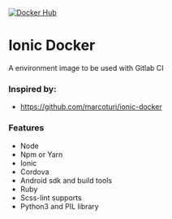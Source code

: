 [![Docker Hub](https://img.shields.io/badge/docker-ready-blue.svg)](https://hub.docker.com/r/sidibecker/ionic-ci)

# Ionic Docker
A environment image to be used with Gitlab CI

### Inspired by:
- https://github.com/marcoturi/ionic-docker

### Features
- Node
- Npm or Yarn
- Ionic
- Cordova
- Android sdk and build tools
- Ruby
- Scss-lint supports
- Python3 and PIL library